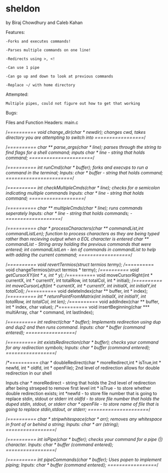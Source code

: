 # sheldon
by Biraj Chowdhury and Caleb Kahan

Features:

	-Forks and executes commands!
	
	-Parses multiple commands on one line!
	
	-Redirects using >, <!
	
	-Can use 1 pipe 
	
	-Can go up and down to look at previous commands 
	
	-Replace ~/ with home directory
  
Attempted:
	
	Multiple pipes, could not figure out how to get that working 
	
Bugs:

  
Files and Function Headers:
main.c 

/*========== void change_dir(char * newdir);
  changes cwd, takes directory you are attempting to switch into
  =================*/
  
/*========== char ** parse_args(char * line);
  parses through the string to find flags for a shell command;
  inputs 
  char * line - string that holds command;
======================*/

/*========== int runCmd(char * buffer);
  forks and execvps to run a command in the terminal;
  Inputs:
  char * buffer - string that holds command;
  =======================*/
  
/*========== int checkMultipleCmds(char * line);
  checks for a semicolon indicating multiple commands
  Inputs:
  char * line - string that holds command;
  ===================*/
  
/*========== char ** multipleCmds(char * line);
  runs commands seperately
  Inputs: 
  char * line - string that holds commands;
  -===================*/
 
/*========== char * processCharacters(char ** commandList,int commandListLen);
  function to process characters as they are being typed rather than recieving output when a EOL character is entered
  char ** commandList - String array holding the previous commands that were entered;
  int commandListLen - len of commands in commandList to help with adding the current command;
  ==================*/
  
/*========== void revertTermios(struct termios termy);
/*========== void changeTermios(struct termios * termy);
/*========== void getCursorXY(int * x, int * y);
/*========== void moveCursorRight(int * currentX, int * currentY, int totalRow, int totalCol, int  * initial);
/*========== int moveCursorLeft(int * currentX, int * currentY, int initialX, int initialY,int totalCol);
/*========== void deleteIndex(char ** buffer, int * index);
/*========== int * returnPointFromMatrix(int initialX, int initialY, int totalRow, int totalCol, int len);
/*========== void addIndex(char ** buffer, int * index, char value);
/*========== void insertBeginning(char *** multiArray, char * command, int lastIndex);

/*========== int redirect(char * buffer);
  Implements redirection using dup and dup2 and then runs command.
  Inputs:
   char * buffer (command entered);
   =================*/
   
/*========== int existsRedirection(char * buffer);
  checks your command for any redirection symbols;
    Inputs:
   char * buffer (command entered);
   =================*/
   
/*========== char * doubleRedirect(char * moreRedirect,int * isTrue,int * newfd, int  * oldfd, int * openFile);
  2nd level of redirection 
  allows for double redirection in our shell
  
  Inputs
  char * moreRedirect - string that holds the 2nd level of redirection after being strseped to remove first level
  int * isTrue - to store whether double redirection exists;
  int *newfd - to store file number that is going to replace stdin, stdout or stderr
  int *oldfd - to store file number that holds the duped stdin, stdout, or stderr
  char * openFile - to store name of file that is going to replace stdin,stdout, or stderr; 
  =====================*/

   
/*========== char * stripwhitespace(char * arr);
  removes any whitespace in front of or behind a string;
    Inputs:
   char * arr (string);
   =================*/

/*========== int isPipe(char * buffer);
  checks your command for a pipe (|) character.
  Inputs:
   char * buffer (command entered);
   =================*/
   
/*========== int pipeCommands(char * buffer);
  Uses popen to implement piping;
  Inputs:
   char * buffer (command entered);
   =================*/
